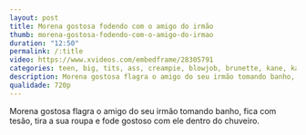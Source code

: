 ```yaml
---
layout: post
title: Morena gostosa fodendo com o amigo do irmão
thumb: morena-gostosa-fodendo-com-o-amigo-do-irmao
duration: "12:50"
permalink: /:title
video: https://www.xvideos.com/embedframe/28305791
categories: teen, big, tits, ass, creampie, blowjob, brunette, kane, karissa
description: Morena gostosa flagra o amigo do seu irmão tomando banho, fica com tesão, tira a sua roupa e fode gostoso com ele dentro do chuveiro.
qualidade: 720p
---
```

Morena gostosa flagra o amigo do seu irmão tomando banho, fica com tesão, tira a sua roupa e fode gostoso com ele dentro do chuveiro.
